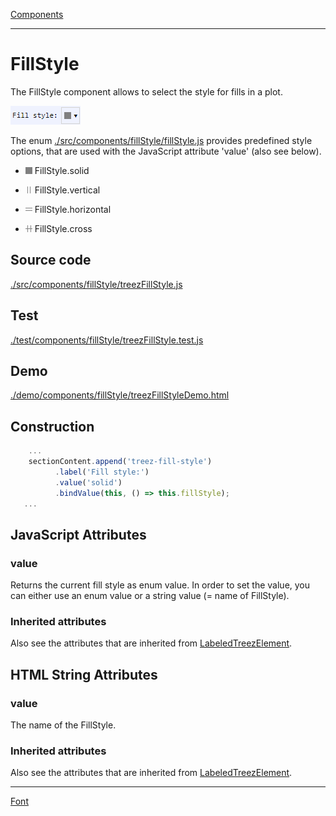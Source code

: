 [Components](../components.md)

----

# FillStyle
		
The FillStyle component allows to select the style for fills in a plot. 
	
![](../../images/treezFillStyle.png)

The enum [./src/components/fillStyle/fillStyle.js](../../../src/components/fillStyle/fillStyle.js) provides 
predefined style options, that are used with the JavaScript attribute 'value' (also see below). 


* ![](../../../src/components/fillStyle/solid.png) FillStyle.solid

* ![](../../../src/components/fillStyle/vertical.png) FillStyle.vertical  

* ![](../../../src/components/fillStyle/horizontal.png) FillStyle.horizontal  

* ![](../../../src/components/fillStyle/cross.png) FillStyle.cross  
		
## Source code

[./src/components/fillStyle/treezFillStyle.js](../../../src/components/fillStyle/treezErrorBarStyle.js)

## Test

[./test/components/fillStyle/treezFillStyle.test.js](../../../test/components/fillStyle/treezFillStyle.test.js)

## Demo

[./demo/components/fillStyle/treezFillStyleDemo.html](../../../demo/components/fillStyle/treezFillStyleDemo.html)

## Construction

```javascript
    ...
    sectionContent.append('treez-fill-style')
		  .label('Fill style:')		  
		  .value('solid')		
		  .bindValue(this, () => this.fillStyle);	
   ...
```

## JavaScript Attributes

### value

Returns the current fill style as enum value. 
In order to set the value, you can either use an enum value or a string value (= name of FillStyle). 

### Inherited attributes

Also see the attributes that are inherited from [LabeledTreezElement](../labeledTreezElement.md#value).



## HTML String Attributes

### value

The name of the FillStyle.

### Inherited attributes

Also see the attributes that are inherited from [LabeledTreezElement](../labeledTreezElement.md#value-1).

----

[Font](../font/font.md)

